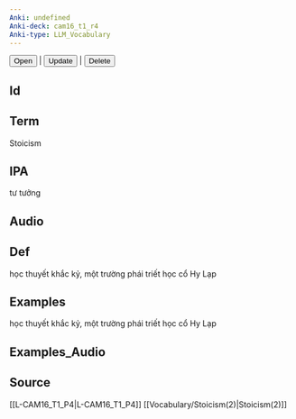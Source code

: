 ```yaml
---
Anki: undefined
Anki-deck: cam16_t1_r4
Anki-type: LLM_Vocabulary
---
```

<button class="anki-btn-open">Open</button> | <button class="anki-btn-update">Update</button> | <button class="anki-btn-delete">Delete</button>

## Id

## Term
Stoicism
## IPA
tư tưởng

## Audio

## Def
học thuyết khắc kỷ, một trường phái triết học cổ Hy Lạp
## Examples
học thuyết khắc kỷ, một trường phái triết học cổ Hy Lạp
## Examples_Audio

## Source
 [[L-CAM16_T1_P4|L-CAM16_T1_P4]]
[[Vocabulary/Stoicism(2)|Stoicism(2)]]